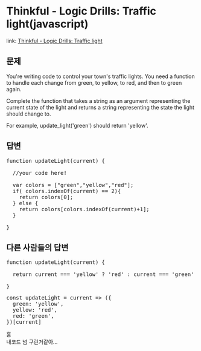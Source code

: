 Thinkful - Logic Drills: Traffic light(javascript)
===============

link: [Thinkful - Logic Drills: Traffic light](http://www.codewars.com/kata/thinkful-logic-drills-traffic-light?utm_source=newsletter)

문제
--
You're writing code to control your town's traffic lights. You need a function to handle each change from green, to yellow, to red, and then to green again.  
  
Complete the function that takes a string as an argument representing the current state of the light and returns a string representing the state the light should change to.  
  
For example, update_light('green') should return 'yellow'.  

답변
--
<pre>
function updateLight(current) {
  
  //your code here!
  
  var colors = ["green","yellow","red"];
  if( colors.indexOf(current) == 2){
    return colors[0];
  } else {
    return colors[colors.indexOf(current)+1];
  }

}
</pre>


다른 사람들의 답변
------------
<pre>
function updateLight(current) {
  
  return current === 'yellow' ? 'red' : current === 'green' ? 'yellow' : 'green';

}
</pre>

<pre>
const updateLight = current => ({
  green: 'yellow',
  yellow: 'red',
  red: 'green',
})[current]
</pre>

흠  
내코드 넘 구린거같아...  
